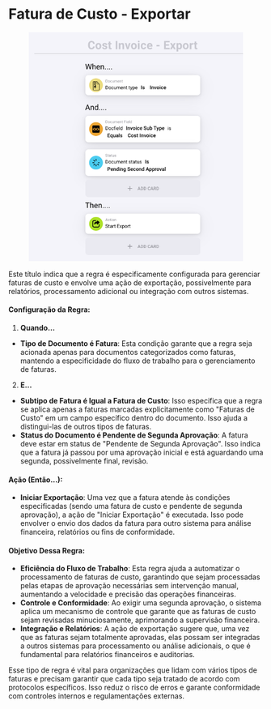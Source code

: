 # Fatura de Custo - Exportar

<figure><img src="../../../.gitbook/assets/Bildschirmfoto 2024-05-03 um 14.53.28.png" alt=""><figcaption></figcaption></figure>

Este título indica que a regra é especificamente configurada para gerenciar faturas de custo e envolve uma ação de exportação, possivelmente para relatórios, processamento adicional ou integração com outros sistemas.

#### Configuração da Regra:

1. **Quando…**
* **Tipo de Documento é Fatura**: Esta condição garante que a regra seja acionada apenas para documentos categorizados como faturas, mantendo a especificidade do fluxo de trabalho para o gerenciamento de faturas.
2. **E…**
* **Subtipo de Fatura é Igual a Fatura de Custo**: Isso especifica que a regra se aplica apenas a faturas marcadas explicitamente como "Faturas de Custo" em um campo específico dentro do documento. Isso ajuda a distingui-las de outros tipos de faturas.
* **Status do Documento é Pendente de Segunda Aprovação**: A fatura deve estar em status de "Pendente de Segunda Aprovação". Isso indica que a fatura já passou por uma aprovação inicial e está aguardando uma segunda, possivelmente final, revisão.

#### Ação (Então…):

* **Iniciar Exportação**: Uma vez que a fatura atende às condições especificadas (sendo uma fatura de custo e pendente de segunda aprovação), a ação de "Iniciar Exportação" é executada. Isso pode envolver o envio dos dados da fatura para outro sistema para análise financeira, relatórios ou fins de conformidade.

#### Objetivo Dessa Regra:

* **Eficiência do Fluxo de Trabalho**: Esta regra ajuda a automatizar o processamento de faturas de custo, garantindo que sejam processadas pelas etapas de aprovação necessárias sem intervenção manual, aumentando a velocidade e precisão das operações financeiras.
* **Controle e Conformidade**: Ao exigir uma segunda aprovação, o sistema aplica um mecanismo de controle que garante que as faturas de custo sejam revisadas minuciosamente, aprimorando a supervisão financeira.
* **Integração e Relatórios**: A ação de exportação sugere que, uma vez que as faturas sejam totalmente aprovadas, elas possam ser integradas a outros sistemas para processamento ou análise adicionais, o que é fundamental para relatórios financeiros e auditorias.

Esse tipo de regra é vital para organizações que lidam com vários tipos de faturas e precisam garantir que cada tipo seja tratado de acordo com protocolos específicos. Isso reduz o risco de erros e garante conformidade com controles internos e regulamentações externas.
